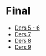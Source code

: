 # Final

<!--Index-->

- [Ders 5 - 6](./Ders%205%20-%206.pdf)
- [Ders 7](./Ders%207.pdf)
- [Ders 8](./Ders%208.pdf)
- [Ders 9](./Ders%209.pdf)

<!--Index-->
